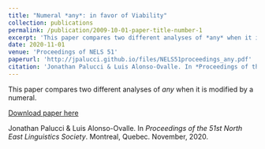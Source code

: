 ```yaml
---
title: "Numeral *any*: in favor of Viability"
collection: publications
permalink: /publication/2009-10-01-paper-title-number-1
excerpt: 'This paper compares two different analyses of *any* when it is modified by a numeral.'
date: 2020-11-01
venue: 'Proceedings of NELS 51'
paperurl: 'http://jpalucci.github.io/files/NELS51proceedings_any.pdf'
citation: 'Jonathan Palucci & Luis Alonso-Ovalle. In *Proceedings of the 51st North East Linguistics Society*. Montreal, Quebec. November, 2020.'
---
```

This paper compares two different analyses of *any* when it is modified by a numeral.

[Download paper here](http://jpalucci.github.io/files/NELS51proceedings_any.pdf)

Jonathan Palucci & Luis Alonso-Ovalle. In *Proceedings of the 51st North East Linguistics Society*. Montreal, Quebec. November, 2020.

